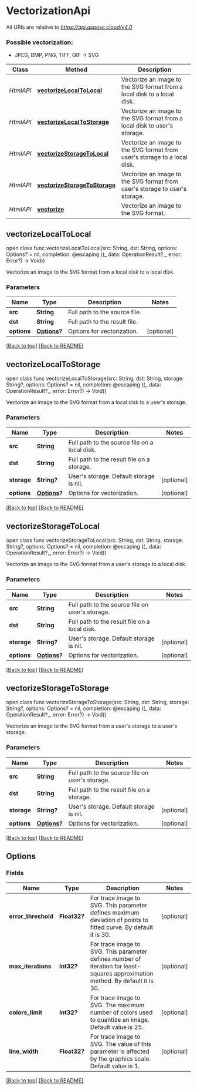 # VectorizationApi

All URIs are relative to *https://api.aspose.cloud/v4.0*

### Possible vectorization:
- JPEG, BMP, PNG, TIFF, GIF -> SVG


| Class     | Method                                                                         | Description                                                                 |
|-----------|--------------------------------------------------------------------------------|-----------------------------------------------------------------------------|
| *HtmlAPI* | [**vectorizeLocalToLocal**](VectorizationApi.md#vectorizelocaltolocal)         | Vectorize an image to the SVG format from a local disk to a local disk.     |
| *HtmlAPI* | [**vectorizeLocalToStorage**](VectorizationApi.md#vectorizelocaltostorage)     | Vectorize an image to the SVG format from a local disk to user's storage.   |
| *HtmlAPI* | [**vectorizeStorageToLocal**](VectorizationApi.md#vectorizestoragetolocal)     | Vectorize an image to the SVG format from user's storage to a local disk.   |
| *HtmlAPI* | [**vectorizeStorageToStorage**](VectorizationApi.md#vectorizestoragetostorage) | Vectorize an image to the SVG format from user's storage to user's storage. |
| *HtmlAPI* | [**vectorize**](VectorizationApi.md#vectorize)                                 | Vectorize an image to the SVG format.                                       |

## vectorizeLocalToLocal
open class func vectorizeLocalToLocal(src: String, dst: String, options: Options? = nil, completion: @escaping ((_ data: OperationResult?,_ error: Error?) -> Void))

Vectorize an image to the SVG format from a local disk to a local disk.

### Parameters

| Name             | Type                                           | Description                   | Notes      |
|------------------|------------------------------------------------|-------------------------------|------------|
| **src**          | **String**                                     | Full path to the source file. |            |
| **dst**          | **String**                                     | Full path to the result file. |            |
| **options**      | **[Options](Options.md)?**                     | Options for vectorization.    | [optional] |

[[Back to top]](#) [[Back to README]](../README.md)


## vectorizeLocalToStorage
open class func vectorizeLocalToStorage(src: String, dst: String, storage: String?, options: Options? = nil, completion: @escaping ((_ data: OperationResult?,_ error: Error?) -> Void))

Vectorize an image to the SVG format from a local disk to a user's storage.

### Parameters

| Name        | Type                                           | Description                                   | Notes      |
|-------------|------------------------------------------------|-----------------------------------------------|------------|
| **src**     | **String**                                     | Full path to the source file on a local disk. |            |
| **dst**     | **String**                                     | Full path to the result file on a storage.    |            |
| **storage** | **String?**                                    | User's storage. Default storage is nil.       | [optional] |
| **options** | **[Options](Options.md)?**                     | Options for vectorization.                    | [optional] |

[[Back to top]](#) [[Back to README]](../README.md)

## vectorizeStorageToLocal
open class func vectorizeStorageToLocal(src: String, dst: String, storage: String?, options: Options? = nil, completion: @escaping ((_ data: OperationResult?,_ error: Error?) -> Void))

Vectorize an image to the SVG format from a user's storage to a local disk.

### Parameters

| Name        | Type                                           | Description                                     | Notes      |
|-------------|------------------------------------------------|-------------------------------------------------|------------|
| **src**     | **String**                                     | Full path to the source file on user's storage. |            |
| **dst**     | **String**                                     | Full path to the result file on a local disk.   |            |
| **storage** | **String?**                                    | User's storage. Default storage is nil.         | [optional] |
| **options** | **[Options](Options.md)?**                     | Options for vectorization.                      | [optional] |

[[Back to top]](#) [[Back to README]](../README.md)

## vectorizeStorageToStorage
open class func vectorizeStorageToStorage(src: String, dst: String, storage: String?, options: Options? = nil, completion: @escaping ((_ data: OperationResult?,_ error: Error?) -> Void))

Vectorize an image to the SVG format from a user's storage to a user's storage.

### Parameters

| Name        | Type                                           | Description                                     | Notes      |
|-------------|------------------------------------------------|-------------------------------------------------|------------|
| **src**     | **String**                                     | Full path to the source file on user's storage. |            |
| **dst**     | **String**                                     | Full path to the result file on a storage.      |            |
| **storage** | **String?**                                    | User's storage. Default storage is nil.         | [optional] |
| **options** | **[Options](Options.md)?**                     | Options for vectorization.                      | [optional] |

[[Back to top]](#) [[Back to README]](../README.md)

## Options

### Fields
| Name                | Type         | Description                                                                                                                     | Notes      |
|---------------------|--------------|---------------------------------------------------------------------------------------------------------------------------------|------------|
| **error_threshold** | **Float32?** | For trace image to SVG. This parameter defines maximum deviation of points to fitted curve. By default it is 30.                | [optional] |
| **max_iterations**  | **Int32?**   | For trace image to SVG. This parameter defines number of iteration for least-squares approximation method. By default it is 30. | [optional] |
| **colors_limit**    | **Int32?**   | For trace image to SVG. The maximum number of colors used to quantize an image. Default value is 25.                            | [optional] |
| **line_width**      | **Float32?** | For trace image to SVG. The value of this parameter is affected by the graphics scale. Default value is 1.                      | [optional] |

[[Back to top]](#) [[Back to README]](../README.md)
